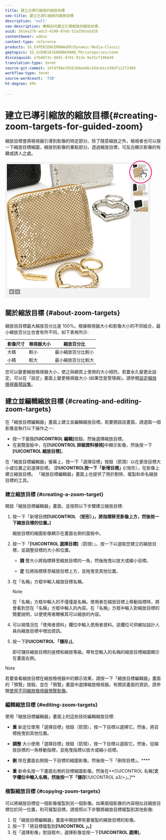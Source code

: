 ```yaml
---
title: 建立已導引縮放的縮放目標
seo-title: 建立已導引縮放的縮放目標
description: 'null'
seo-description: 瞭解如何建立引導縮放的縮放目標。
uuid: 501ea37b-adc5-4290-87eb-52a3501e5d26
contentOwner: admin
content-type: reference
products: SG_EXPERIENCEMANAGER/Dynamic-Media-Classic
geptopics: SG_SCENESEVENONDEMAND_PK/categories/zoom
discoiquuid: e7b4673c-8681-4741-912e-9a31cf106449
translation-type: tm+mt
source-git-commit: 1df4f88ef856160ee06c43dc6ec430df122f2408
workflow-type: tm+mt
source-wordcount: '738'
ht-degree: 69%

---
```



# 建立已導引縮放的縮放目標{#creating-zoom-targets-for-guided-zoom}

縮放目標會將檢視器引導到影像的特定部分。除了隨意縮放之外，檢視者也可以按一下縮放目標縮圖，縮放到影像的重點部分。透過縮放目標，可反白顯示影像的有趣或誘人之處。

![Creating zoom targets for Guided Zoom](/help/assets/zo_guided_zoom.png)

## 關於縮放目標 {#about-zoom-targets}

縮放目目標最大縮放百分比是 100%。根據檢視器大小和影像大小的不同組合，最小縮放百分比也會有所不同，如下表格所示:

| 影像尺寸 | 檢視器大小 | 縮放百分比 |
|--- |--- |--- |
| 大碼 | 較小 | 最小縮放百分比較小 |
| 小碼 | 較大 | 最小縮放百分比較大 |

您可以變更縮放檢視器大小，使之與網頁上使用的大小相符。若要永久變更此設定，可以在「設定」畫面上變更檢視器大小 (如果您是管理員)。請參閱[設定縮放檢視器預設集](setting-zoom-viewer-presets.md#setting_up_zoom_viewer_presets)。

## 建立並編輯縮放目標 {#creating-and-editing-zoom-targets}

在「縮放目標編輯器」畫面上建立並編輯縮放目標。若要開啟該畫面，請選取一個影像並執行以下操作之一:

* 按一下變換&#x200B;**[!UICONTROL 編輯]**&#x200B;按鈕，然後選擇縮放目標。
* 在瀏覽面板中，在&#x200B;**[!UICONTROL 詳細資料檢視]**&#x200B;中顯示影像，然後按一下&#x200B;**[!UICONTROL 縮放目標]**。

在「縮放目標編輯器」螢幕上，按一下「選擇目標」按鈕（箭頭）以在更改目標大小或位置之前選擇目標。 ]****[!UICONTROL &#x200B;按一下「新增目標」(****（矩形），在影像上建立縮放目標。 「縮放目標編輯器」畫面上也提供了用於刪除、複製和命名縮放目標的工具。

### 建立縮放目標  {#creating-a-zoom-target}

開啟「縮放目標編輯器」畫面，並按照以下步驟建立縮放目標:

1. 按一下「新增目標&#x200B;**[!UICONTROL （矩形）」，將指標移至影像上方，然後按一下縮放目標的位置。]**

   縮放目標的縮圖影像顯示在畫面右側的面板中。

1. 按一下「**[!UICONTROL 選擇目標]**（箭頭）」，按一下以選取您建立的縮放目標，並調整目標的大小和位置。

   * **調**
整大小將指標移至縮放目標的一角，然後拖曳以放大或縮小目標。

   * **定**
位將指標移至縮放目標上方，並拖曳至其他位置。

1. 在「名稱」方框中輸入縮放目標名稱。

   >[!NOTE]
   >
   >在「名稱」方框中輸入的不僅僅是名稱。使用者在縮放目標上移動指標時，將會看到您在「名稱」方框中輸入的內容。在「名稱」方框中輸入對縮放目標的簡要說明，以便使用者瞭解其可以縮放的內容。

1. 可以視情況在「使用者資料」欄位中輸入使用者資料。該欄位可供網站設計人員向縮放目標中增加資訊。
1. 按一下&#x200B;**[!UICONTROL 「儲存」]**。

   即可儲存縮放目標的座標和縮放等級。帶有您輸入的名稱的縮放目標縮圖顯示在畫面右側。

>[!NOTE]
>
>若要查看縮放目標在縮放檢視器中的顯示效果，請按一下「縮放目標編輯器」畫面的「預覽」按鈕，並在「預覽」畫面中選擇縮放檢視器。有關該畫面的資訊，請參閱[使用不同縮放檢視器預覽影像](previewing-image-assets-different-zoom.md#previewing_image_assets_with_different_zoom_viewers)。

### 編輯縮放目標  {#editing-zoom-targets}

使用「縮放目標編輯器」畫面上的這些技術編輯縮放目標:

* **重**
新定位使用「選擇目標」按鈕（箭頭），按一下目標以選擇它。然後，將目標拖曳到其他位置。

* **調整**
大小使用「選擇目標」按鈕（箭頭），按一下目標以選取它。然後，從縮放目標的一角移動指標，並拖曳指標以放大或縮小目標。

* **刪**
除在畫面右側按一下目標的縮圖影像。然後按一下「刪除目標」。****

* **重**
新命名按一下畫面右側的目標縮圖影像。然後在**[!UICONTROL 名稱]**&#x200B;文字欄位中輸入名稱，然後按一下「儲存&#x200B;**[!UICONTROL a3/>」。]**

### 複製縮放目標 {#copying-zoom-targets}

可以將縮放目標從一個影像複製到另一個影像。如果兩個影像的內容相似且縮放目標位於同一位置，則可複製目標。請按照以下步驟將縮放目標複製到其他影像:

1. 在「縮放目標編輯器」畫面中開啟帶有要複製的縮放目標的影像。
1. 按一下「將目標複製到&#x200B;**[!UICONTROL 」。]**
1. 在「選擇影像」對話框中，選擇影像並按一下&#x200B;**[!UICONTROL 選擇]**。

